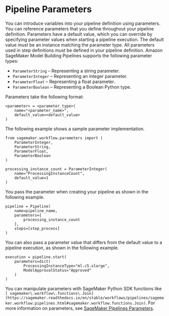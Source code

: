 # Pipeline Parameters<a name="build-and-manage-parameters"></a>

You can introduce variables into your pipeline definition using parameters\. You can reference parameters that you define throughout your pipeline definition\. Parameters have a default value, which you can override by specifying parameter values when starting a pipeline execution\. The default value must be an instance matching the parameter type\. All parameters used in step definitions must be defined in your pipeline definition\. Amazon SageMaker Model Building Pipelines supports the following parameter types: 
+  `ParameterString` – Representing a string parameter\. 
+  `ParameterInteger` – Representing an integer parameter\. 
+  `ParameterFloat` – Representing a float parameter\.
+  `ParameterBoolean` – Representing a Boolean Python type\.

Parameters take the following format:

```
<parameter> = <parameter_type>(
    name="<parameter_name>",
    default_value=<default_value>
)
```

The following example shows a sample parameter implementation\.

```
from sagemaker.workflow.parameters import (
    ParameterInteger,
    ParameterString,
    ParameterFloat,
    ParameterBoolean
)

processing_instance_count = ParameterInteger(
    name="ProcessingInstanceCount",
    default_value=1
)
```

You pass the parameter when creating your pipeline as shown in the following example\.

```
pipeline = Pipeline(
    name=pipeline_name,
    parameters=[
        processing_instance_count
    ],
    steps=[step_process]
)
```

You can also pass a parameter value that differs from the default value to a pipeline execution, as shown in the following example\.

```
execution = pipeline.start(
    parameters=dict(
        ProcessingInstanceType="ml.c5.xlarge",
        ModelApprovalStatus="Approved"
    )
)
```

You can manipulate parameters with SageMaker Python SDK functions like `[ sagemaker\.workflow\.functions\.Join](https://sagemaker.readthedocs.io/en/stable/workflows/pipelines/sagemaker.workflow.pipelines.html#sagemaker.workflow.functions.Join)`\. For more information on parameters, see [ SageMaker Pipelines Parameters](https://sagemaker.readthedocs.io/en/stable/workflows/pipelines/sagemaker.workflow.pipelines.html#parameters)\.